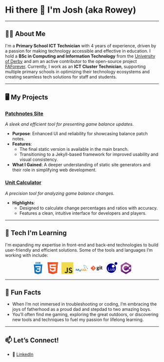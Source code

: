 # Hi there 👋 I'm Josh (aka Rowey)

---

## 👨‍💻 About Me
I'm a **Primary School ICT Technician** with 4 years of experience, driven by a passion for making technology accessible and effective in education. I hold a **BSc in Computing and Information Technology** from the [University of Derby](https://www.derby.ac.uk/?form=MG0AV3) and am an active contributor to the open-source project [FAForever](https://github.com/FAForever?form=MG0AV3). Currently, I work as an **ICT Cluster Technician**, supporting multiple primary schools in optimizing their technology ecosystems and creating seamless tech solutions for staff and students.

---

## 🖥️ My Projects

### [Patchnotes Site](https://github.com/MrRowey/FAF-Patchnotes-Site?form=MG0AV3)
*A sleek and efficient tool for presenting game balance updates.*  
- **Purpose**: Enhanced UI and reliability for showcasing balance patch notes.  
- **Features**:  
   - The final static version is available in the main branch.  
   - Transitioning to a Jekyll-based framework for improved usability and visual consistency.  
- **What I Gained**: A deeper understanding of static site generators and their role in simplifying web development.

### [Unit Calculator](https://github.com/MrRowey/UnitCalculator)
*A precision tool for analyzing game balance changes.*  
- **Highlights**:  
   - Designed to calculate change percentages and ratios with accuracy.  
   - Features a clean, intuitive interface for developers and players.  

---

## 🌱 Tech I'm Learning
I'm expanding my expertise in front-end and back-end technologies to build user-friendly and efficient solutions. Some of the tools and languages I’m working with include:

<div align="center"> 
  <img src="https://github.com/devicons/devicon/blob/master/icons/css3/css3-plain-wordmark.svg" title="CSS3" alt="CSS" width="40" height="40"/>&nbsp; 
  <img src="https://github.com/devicons/devicon/blob/master/icons/html5/html5-original.svg" title="HTML5" alt="HTML" width="40" height="40"/>&nbsp; 
  <img src="https://github.com/devicons/devicon/blob/master/icons/javascript/javascript-original.svg" title="JavaScript" alt="JS" width="40" height="40"/>&nbsp; 
  <img src="https://github.com/devicons/devicon/blob/master/icons/mysql/mysql-original-wordmark.svg" title="MySQL" alt="MySQL" width="40" height="40"/>&nbsp; 
  <img src="https://github.com/devicons/devicon/blob/master/icons/git/git-original-wordmark.svg" title="Git" alt="Git" width="40" height="40"/>&nbsp; 
  <img src="https://github.com/devicons/devicon/blob/master/icons/lua/lua-original.svg" title="Lua" alt="Lua" width="40" height="40"/>&nbsp; 
  <img src="https://github.com/devicons/devicon/blob/master/icons/csharp/csharp-original.svg" title="C#" alt="C#" width="40" height="40"/> 
</div>

---

## 🎉 Fun Facts
- When I’m not immersed in troubleshooting or coding, I’m embracing the joys of fatherhood as a proud dad and stepdad to two amazing boys.  
- You’ll often find me gaming, exploring the great outdoors, or discovering new tools and techniques to fuel my passion for lifelong learning.

---

## 📫 Let’s Connect!
- 💼 [LinkedIn](https://www.linkedin.com/in/josh-row-938394255/)
